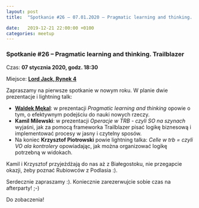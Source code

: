 ```yaml
---
layout: post
title:  "Spotkanie #26 – 07.01.2020 – Pragmatic learning and thinking. Trailblazer"

date:   2019-12-21 22:00:00 +0100
categories: meetup
---
```


### Spotkanie #26 – Pragmatic learning and thinking. Trailblazer

Czas: **07 stycznia 2020, godz. 18:30**

Miejsce: **[Lord Jack, Rynek 4](https://goo.gl/maps/zrtPaZJ5W8E2)**

Zapraszamy na pierwsze spotkanie w nowym roku. W planie dwie prezentacje i lightning talk:

* **[Waldek Mękal](https://twitter.com/wmekal)**: w prezentacji  _Pragmatic learning and thinking_ opowie o tym, o efektywnym podejściu do nauki nowych rzeczy. 
* **Kamil Milewski**: w prezentacji _Operacje w TRB - czyli SO na szynach_ wyjaśni, jak za pomocą frameworka Trailblazer pisać logikę biznesową i implementować procesy w jasny i czytelny sposów.
* Na koniec **Krzysztof Piotrowski** powie lightning talka: _Celle w trb = czyli VO ala kontrolery_ opowiadając, jak można organizować logikę potrzebną w widokach.

Kamil i Krzysztof przyjeżdżają do nas aż z Białegostoku, nie przegapcie okazji, żeby poznać Rubiowców z Podlasia :).

Serdecznie zapraszamy :). Koniecznie zarezerwujcie sobie czas na afterparty! ;-)

Do zobaczenia!
